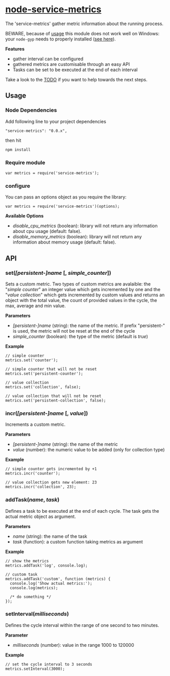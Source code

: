 # [node-service-metrics](https://github.com/luscus/node-service-metrics)

The 'service-metrics' gather metric information about the running process.

BEWARE, because of [usage](https://github.com/arunoda/node-usage) this module does not work well on Windows: your `node-gyp` needs to properly installed ([see here](https://github.com/TooTallNate/node-gyp#installation)).


**Features**
- gather interval can be configured
- gathered metrics are customisable through an easy API
- Tasks can be set to be executed at the end of each interval


Take a look to the [TODO](https://github.com/luscus/node-service-metrics/blob/master/TODO.md) if you want to help towards the next steps.

## Usage

### Node Dependencies

Add following line to your project dependencies

    "service-metrics": "0.0.x",

then hit

    npm install

### Require module

    var metrics = require('service-metrics');

### configure

You can pass an options object as you require the library:

    var metrics = require('service-metrics')(options);

**Available Options**

- *disable_cpu_metrics* (boolean): library will not return any information about cpu usage (default: false).
- *disable_memory_metrics* (boolean): library will not return any information about memory usage (default: false).


## API

### set(*[persistent-]name* [, *simple_counter*])

Sets a custom metric. Two types of custom metrics are avalaible: the "*simple counter*" an integer value which gets incremented by one and the "*value collection*" which gets incremented by custom values and returns an object with the total value, the count of provided values in the cycle, the max, average and min value.



**Parameters**
- *[persistent-]name* (string): the name of the metric. If prefix "persistent-" is used, the metric will not be reset at the end of the cycle
- *simple_counter* (boolean): the type of the metric (default is *true*)

**Example**

    // simple counter
    metrics.set('counter');

    // simple counter that will not be reset
    metrics.set('persistent-counter');

    // value collection
    metrics.set('collection', false);

    // value collection that will not be reset
    metrics.set('persistent-collection', false);


### incr(*[persistent-]name* [, *value*])

Increments a custom metric.

**Parameters**
- *[persistent-]name* (string): the name of the metric
- *value* (number): the numeric value to be added (only for collection type)

**Example**

    // simple counter gets incremented by +1
    metrics.incr('counter');

    // value collection gets new element: 23
    metrics.incr('collection', 23);


### addTask(*name*, *task*)

Defines a task to be executed at the end of each cycle.
The task gets the actual metric object as argument.

**Parameters**
- *name* (string): the name of the task
- *task* (function): a custom function taking metrics as argument

**Example**

    // show the metrics
    metrics.addTask('log', console.log);

    // custom task
    metrics.addTask('custom', function (metrics) {
      console.log('Show actual metrics:');
      console.log(metrics);

      /* do something */
    });


### setInterval(*milliseconds*)

Defines the cycle interval within the range of one second to two minutes.

**Parameter**
- *milliseconds* (number): value in the range 1000 to 120000

**Example**

    // set the cycle interval to 3 seconds
    metrics.setInterval(3000);

